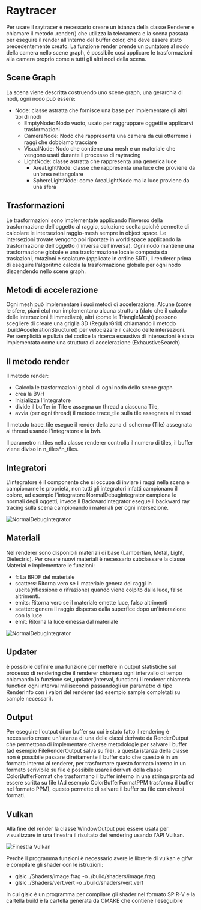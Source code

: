 # Raytracer
Per usare il raytracer è necessario creare un istanza della classe Renderer e chiamare il metodo .render() che 
utilizza la telecamera e la scena passata per eseguire il render all'interno del buffer color, che deve essere stato
precedentemente creato.
La funzione render prende un puntatore al nodo della camera nello scene graph, è possibile così applicare le
trasformazioni alla camera proprio come a tutti gli altri nodi della scena.

## Scene Graph
La scena viene descritta costruendo uno scene graph, una gerarchia di nodi, ogni nodo può essere:
 - Node: classe astratta che fornisce una base per implementare gli altri tipi di nodi
    - EmptyNode: Nodo vuoto, usato per raggruppare oggetti e applicarvi trasformazioni
    - CameraNode: Nodo che rappresenta una camera da cui otterremo i raggi che dobbiamo tracciare
    - VisualNode: Nodo che contiene una mesh e un materiale che vengono usati durante il processo di raytracing
    - LightNode: classe astratta che rappresenta una generica luce
        - AreaLightNode: classe che rappresenta una luce che proviene da un'area rettangolare
        - SphereLightNode: come AreaLightNode ma la luce proviene da una sfera

## Trasformazioni
Le trasformazioni sono implementate applicando l'inverso della trasformazione dell'oggetto al raggio, soluzione
scelta poichè permette di calcolare le intersezioni raggio-mesh sempre in object space.
Le intersezioni trovate vengono poi riportate in world space applicando la trasformazione dell'oggetto
(l'inversa dell'inversa).
Ogni nodo mantiene una trasformazione globale e una trasformazione locale composta da traslazioni, rotazioni e scalature (applicate in 
ordine SRT), il renderer prima di eseguire l'algoritmo calcola la trasformazione globale per ogni nodo discendendo
nello scene graph.

## Metodi di accelerazione
Ogni mesh può implementare i suoi metodi di accelerazione.
Alcune (come le sfere, piani etc) non implementano alcuna struttura (dato che il calcolo delle intersezioni è immediato),
altri (come le TriangleMesh) possono scegliere di creare una griglia 3D (RegularGrid) 
chiamando il metodo .buildAccelerationStructure() per velocizzare il calcolo delle intersezioni.
Per semplicità e pulizia del codice la ricerca esaustiva di intersezioni è stata implementata come
una struttura di accelerazione (ExhaustiveSearch)

## Il metodo render
Il metodo render:
- Calcola le trasformazioni globali di ogni nodo dello scene graph
- crea la BVH
- Inizializza l'integratore
- divide il buffer in Tile e assegna un thread a ciascuna Tile, 
- avvia (per ogni thread) il metodo trace_tile sulla tile assegnata al thread

Il metodo trace_tile esegue il render della zona di schermo (Tile) assegnata al thread usando
l'integratore e la bvh.

Il parametro n_tiles nella classe renderer controlla il numero di tiles, 
il buffer viene diviso in n_tiles*n_tiles.

## Integratori
L'integratore è il componente che si occupa di inviare i raggi nella scena e campionarne le proprietà, 
non tutti gli integratori infatti campionano il colore, ad esempio l'integratore NormalDebugIntegrator
campiona le normali degli oggetti, invece il BackwardIntegrator esegue il backward ray tracing sulla scena
campionando i materiali per ogni intersezione.

![NormalDebugIntegrator](./images/NormalDebugIntegrator.png)

## Materiali
Nel renderer sono disponibili materiali di base (Lambertian, Metal, Light, Dielectric).
Per creare nuovi materiali è necessario subclassare la classe Material e implementare le funzioni:
- f: La BRDF del materiale
- scatters: Ritorna vero se il materiale genera dei raggi in uscita(riflessione o rifrazione) quando viene colpito dalla luce, falso altrimenti.
- emits: Ritorna vero se il materiale emette luce, falso altrimenti
- scatter: genera il raggio disperso dalla superfice dopo un'interazione con la luce
- emit: Ritorna la luce emessa dal materiale

![NormalDebugIntegrator](./images/BackwardIntegrator.png)

## Updater
è possibile definire una funzione per mettere in output statistiche sul processo di rendering che il renderer chiamerà ogni
intervallo di tempo chiamando la funzione set_updater(interval, function) il renderer chiamerà function ogni interval millisecondi passandogli
un parametro di tipo RenderInfo con i valori del renderer (ad esempio sample completati su sample necessari).

## Output
Per eseguire l'output di un buffer su cui è stato fatto il rendering è necessario creare un'istanza di una delle
classi derivate da RenderOutput che permettono di implementare diverse metodologie per
salvare i buffer (ad esempio FileRenderOutput salva su file), a questa istanza della classe non è
possibile passare direttamente il buffer dato che questo è in un formato interno al renderer,
per trasformare questo formato interno in un formato scrivibile su file è possibile usare i derivati della
classe ColorBufferFormat che trasformano il buffer interno in una stringa pronta ad essere scritta su file
(Ad esempio ColorBufferFormatPPM trasforma il buffer nel formato PPM), questo permette di salvare il 
buffer su file con diversi formati.

## Vulkan
Alla fine del render la classe WindowOutput può essere usata per visualizzare in una finestra il risultato del
rendering usando l'API Vulkan.

![Finestra Vulkan](./images/VulkanWindow.png)

Perchè il programma funzioni è necessario avere le librerie di vulkan e glfw e compilare gli shader con le istruzioni:
- glslc ./Shaders/image.frag -o ./build/shaders/image.frag
- glslc ./Shaders/vert.vert -o ./build/shaders/vert.vert  

In cui glslc è un programma per compilare gli shader nel formato SPIR-V e la cartella build
è la cartella generata da CMAKE che contiene l'eseguibile
